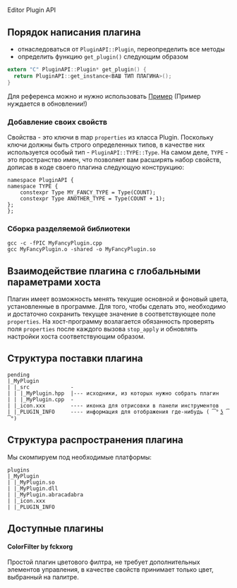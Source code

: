 #
Editor Plugin API

## Порядок написания плагина

* отнаследоваться от `PluginAPI::Plugin`, переопределить все методы
* определить функцию `get_plugin()` следующим образом
```c
extern "C" PluginAPI::Plugin* get_plugin() {
  return PluginAPI::get_instance<ВАШ ТИП ПЛАГИНА>();
}
```

Для референса можно и нужно использовать [Пример](./example)
(Пример нуждается в обновлении!)

### Добавление своих свойств
Свойства - это ключи в map `properties` из класса Plugin. Поскольку ключи должны быть строго определенных типов,
в качестве них используется особый тип - `PluginAPI::TYPE::Type`. На самом деле, `TYPE` - это пространство имен, 
что позволяет вам расширять набор свойств, дописав в коде своего плагина следующую конструкцию:

```
namespace PluginAPI {
namespace TYPE {
    constexpr Type MY_FANCY_TYPE = Type(COUNT);
    constexpr Type ANOTHER_TYPE = Type(COUNT + 1);
};
};
```
### Сборка разделяемой библиотеки
```
gcc -c -fPIC MyFancyPlugin.cpp
gcc MyFancyPlugin.o -shared -o MyFancyPlugin.so
```



## Взаимодействие плагина с глобальными параметрами хоста

Плагин имеет возможность менять текущие основной и фоновый цвета, установленные в программе. Для того, чтобы сделать это, необходимо и достаточно сохранить текущее значение в соответствующее поле `properties`. На хост-программу возлагается обязанность проверять поля `properties` после каждого вызова `stop_apply` и обновлять настройки хоста соответствующим образом.


## Структура поставки плагина

```
pending
|_MyPlugin
| |_src             -
| | |_MyPlugin.hpp  |--- исходники, из которых нужно собрать плагин
| | |_MyPlugin.cpp  -     
| |_icon.xxx        ---- иконка для отрисовки в панели инструментов
| |_PLUGIN_INFO     ---- информация для отображения где-нибудь ( ͡° ͜ʖ ͡°)
```

## Структура распространения плагина

Мы скомпируем под необходимые платформы:
```
plugins
|_MyPlugin
| |_MyPlugin.so
| |_MyPlugin.dll
| |_MyPlugin.abracadabra
| |_icon.xxx
| |_PLUGIN_INFO
```

## Доступные плагины
#### ColorFilter by fckxorg
Простой плагин цветового филтра, не требует дополнительных элементов управления, 
в качестве свойств принимает только цвет, выбранный на палитре.
